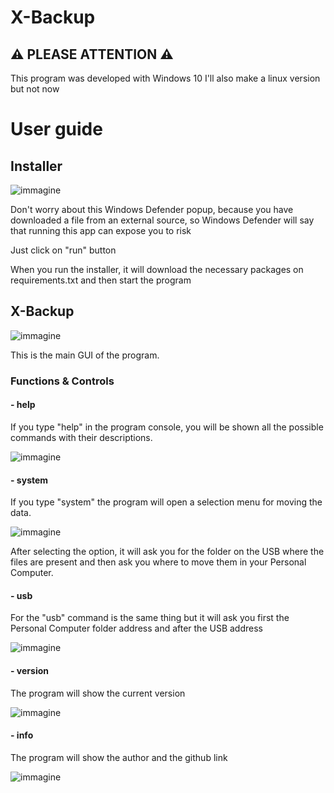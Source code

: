 # X-Backup

## ⚠ PLEASE ATTENTION ⚠
This program was developed with Windows 10
I'll also make a linux version but not now

# User guide 
## Installer
![immagine](https://github.com/Fedi6431/X-backup/assets/102946457/5d8e56fa-1c7f-498b-b72d-cab57513cb63)

Don't worry about this Windows Defender popup, because you have downloaded a file from an external source, so Windows Defender will say that running this app can expose you to risk

Just click on "run" button

When you run the installer, it will download the necessary packages on requirements.txt and then start the program

## X-Backup
![immagine](https://github.com/Fedi6431/X-backup/assets/102946457/95e37e55-9b02-42b2-964f-5b6e7e15b329)

This is the main GUI of the program.

### Functions & Controls

#### - help
If you type "help" in the program console, you will be shown all the possible commands with their descriptions.

![immagine](https://github.com/Fedi6431/X-backup/assets/102946457/ae7bddb7-8903-41ec-aac5-6de9620156bb)

#### - system
If you type "system" the program will open a selection menu for moving the data.

![immagine](https://github.com/Fedi6431/X-backup/assets/102946457/bd4930b5-6c7a-400f-b282-de93c312677d)

After selecting the option, it will ask you for the folder on the USB where the files are present and then ask you where to move them in your Personal Computer.

#### - usb
For the "usb" command is the same thing but it will ask you first the Personal Computer folder address and after the USB address

![immagine](https://github.com/Fedi6431/X-backup/assets/102946457/ccbde659-b34e-447a-b9c5-8d36c657bc95)

#### - version
The program will show the current version

![immagine](https://github.com/Fedi6431/X-backup/assets/102946457/3138f9f6-22d3-4ceb-a58c-c708765cada6)

#### - info
The program will show the author and the github link

![immagine](https://github.com/Fedi6431/X-backup/assets/102946457/2711d393-a3b0-4b99-9c37-30fe3f545514)

